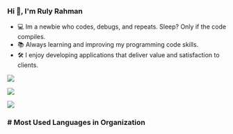 <p></p>
<h3>Hi 👋, I'm Ruly Rahman</h3>

- 💻 Im a newbie who codes, debugs, and repeats. Sleep? Only if the code compiles.
- 📚 Always learning and improving my programming code skills.
- 🛠️ I enjoy developing applications that deliver value and satisfaction to clients.

![](https://github-profile-trophy.vercel.app/?username=rulyrahman&theme=onedark&no-frame=false&no-bg=true&margin-w=4)

![](https://github-readme-stats.vercel.app/api?username=rulyrahman&theme=dark&hide_border=false&include_all_commits=false&count_private=false)

![](https://github-readme-stats.vercel.app/api/top-langs/?username=rulyrahman&theme=dark&hide_border=false&include_all_commits=false&count_private=false&layout=compact)

<h3># Most Used Languages in Organization</h3>
